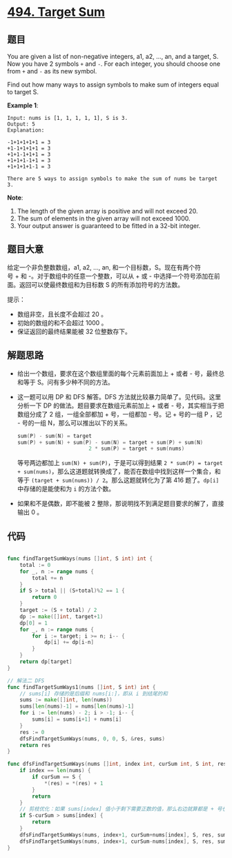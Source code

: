 # [494. Target Sum](https://leetcode.com/problems/target-sum/)


## 题目

You are given a list of non-negative integers, a1, a2, ..., an, and a target, S. Now you have 2 symbols `+` and `-`. For each integer, you should choose one from `+` and `-` as its new symbol.

Find out how many ways to assign symbols to make sum of integers equal to target S.

**Example 1**:

```
Input: nums is [1, 1, 1, 1, 1], S is 3. 
Output: 5
Explanation: 

-1+1+1+1+1 = 3
+1-1+1+1+1 = 3
+1+1-1+1+1 = 3
+1+1+1-1+1 = 3
+1+1+1+1-1 = 3

There are 5 ways to assign symbols to make the sum of nums be target 3.
```

**Note**:

1. The length of the given array is positive and will not exceed 20.
2. The sum of elements in the given array will not exceed 1000.
3. Your output answer is guaranteed to be fitted in a 32-bit integer.

## 题目大意

给定一个非负整数数组，a1, a2, ..., an, 和一个目标数，S。现在有两个符号 + 和 -。对于数组中的任意一个整数，可以从 + 或 - 中选择一个符号添加在前面。返回可以使最终数组和为目标数 S 的所有添加符号的方法数。

提示：

- 数组非空，且长度不会超过 20 。
- 初始的数组的和不会超过 1000 。
- 保证返回的最终结果能被 32 位整数存下。

## 解题思路

- 给出一个数组，要求在这个数组里面的每个元素前面加上 + 或者 - 号，最终总和等于 S。问有多少种不同的方法。
- 这一题可以用 DP 和 DFS 解答。DFS 方法就比较暴力简单了。见代码。这里分析一下 DP 的做法。题目要求在数组元素前加上 + 或者 - 号，其实相当于把数组分成了 2 组，一组全部都加 + 号，一组都加 - 号。记 + 号的一组 P ，记 - 号的一组 N，那么可以推出以下的关系。

    ```go
    sum(P) - sum(N) = target
    sum(P) + sum(N) + sum(P) - sum(N) = target + sum(P) + sum(N)
                           2 * sum(P) = target + sum(nums)
    ```

    等号两边都加上 `sum(N) + sum(P)`，于是可以得到结果 `2 * sum(P) = target + sum(nums)`，那么这道题就转换成了，能否在数组中找到这样一个集合，和等于 `(target + sum(nums)) / 2`。那么这题就转化为了第 416 题了。`dp[i]` 中存储的是能使和为 `i` 的方法个数。

- 如果和不是偶数，即不能被 2 整除，那说明找不到满足题目要求的解了，直接输出 0 。

## 代码

```go

func findTargetSumWays(nums []int, S int) int {
	total := 0
	for _, n := range nums {
		total += n
	}
	if S > total || (S+total)%2 == 1 {
		return 0
	}
	target := (S + total) / 2
	dp := make([]int, target+1)
	dp[0] = 1
	for _, n := range nums {
		for i := target; i >= n; i-- {
			dp[i] += dp[i-n]
		}
	}
	return dp[target]
}

// 解法二 DFS
func findTargetSumWays1(nums []int, S int) int {
	// sums[i] 存储的是后缀和 nums[i:]，即从 i 到结尾的和
	sums := make([]int, len(nums))
	sums[len(nums)-1] = nums[len(nums)-1]
	for i := len(nums) - 2; i > -1; i-- {
		sums[i] = sums[i+1] + nums[i]
	}
	res := 0
	dfsFindTargetSumWays(nums, 0, 0, S, &res, sums)
	return res
}

func dfsFindTargetSumWays(nums []int, index int, curSum int, S int, res *int, sums []int) {
	if index == len(nums) {
		if curSum == S {
			*(res) = *(res) + 1
		}
		return
	}
	// 剪枝优化：如果 sums[index] 值小于剩下需要正数的值，那么右边就算都是 + 号也无能为力了，所以这里可以剪枝了
	if S-curSum > sums[index] {
		return
	}
	dfsFindTargetSumWays(nums, index+1, curSum+nums[index], S, res, sums)
	dfsFindTargetSumWays(nums, index+1, curSum-nums[index], S, res, sums)
}

```